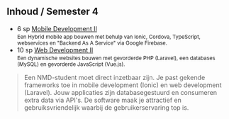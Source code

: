 Inhoud **/ Semester 4**
-----------------------

 - 6 sp [Mobile Development II](https://bamaflexweb.arteveldehs.be/BMFUIDetailxOLOD.aspx?a=64417&b=5&c=1)  
   <small>Een Hybrid mobile app bouwen met behulp van Ionic, Cordova, TypeScript, webservices en "Backend As A Service" via Google Firebase.</small>
 - 10 sp [Web Development II](https://bamaflexweb.arteveldehs.be/BMFUIDetailxOLOD.aspx?a=65990&b=5&c=1)  
   <small>Een dynamische websites bouwen met gevorderde PHP (Laravel), een databases (MySQL) en gevorderde JavaScript (Vue.js).</small>

> Een NMD-student moet direct inzetbaar zijn. Je past gekende frameworks toe in mobile development (Ionic) en web development (Laravel). Jouw applicaties zijn databasegestuurd en consumeren extra data via API's. De software maak je attractief en gebruiksvriendelijk waarbij de gebruikerservaring top is.